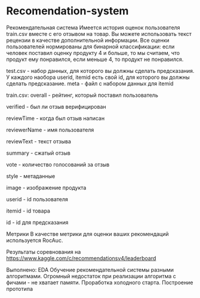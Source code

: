 # Recomendation-system
Рекомендательная система
Имеется история оценок пользователя train.csv вместе с его отзывом на товар. Вы можете использовать текст рецензии в качестве дополнительной информации. Все оценки пользователей нормированы для бинарной классификации: если человек поставил оценку продукту 4 и больше, то мы считаем, что продукт ему понравился, если меньше 4, то продукт не понравился.

test.csv - набор данных, для которого вы должны сделать предсказания. У каждого наобора userid, itemid есть свой id, для которого вы должны сделать предсказание.
meta - файл с набором данных для itemid

train.csv:
overall - рейтинг, который поставил пользователь

verified - был ли отзыв верифицирован

reviewTime - когда был отзыв написан

reviewerName - имя пользователя

reviewText - текст отзыва

summary - сжатый отзыв

vote - количество голосований за отзыв

style - метаданные

image - изображение продукта

userid - id пользователя

itemid - id товара

id - id для предсказания

Метрики
В качестве метрики для оценки ваших рекомендаций используется RocAuc.

Результаты соревнования на https://www.kaggle.com/c/recommendationsv4/leaderboard

Выполнено:
EDA
Обучение рекомендательной системы разными алгоритмами. Огромный недостаток при реализации алгоритма с фичами  - не хватает памяти.
Проработка холодного старта.
Построение прототипа
